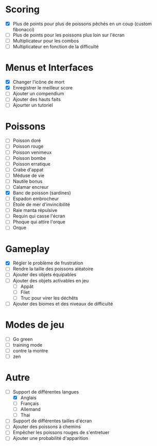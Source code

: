 # Scoring

- [x] Plus de points pour plus de poissons pêchés en un coup (custom fibonacci)
- [ ] Plus de points pour les poissons plus loin sur l'écran
- [ ] Multiplicateur pour les combos
- [ ] Multiplicateur en fonction de la difficulté

# Menus et Interfaces

- [x] Changer l'icône de mort
- [x] Enregistrer le meilleur score
- [ ] Ajouter un compendium
- [ ] Ajouter des hauts faits
- [ ] Ajourter un tutoriel

# Poissons

- [ ] Poisson doré
- [ ] Poisson rouge
- [ ] Poisson venimeux
- [ ] Poisson bombe
- [ ] Poisson erratique
- [ ] Crabe d'appat
- [ ] Méduse de vie
- [ ] Nautile bonus
- [ ] Calamar encreur
- [x] Banc de poisson (sardines)
- [ ] Espadon embrocheur
- [ ] Étoile de mer d'invincibilité
- [ ] Raie manta répulsive
- [ ] Requin qui casse l'écran
- [ ] Phoque qui attire l'orque
- [ ] Orque

# Gameplay

- [x] Régler le problème de frustration
- [ ] Rendre la taille des poissons aléatoire
- [ ] Ajouter des objets équipables
- [ ] Ajouter des objets activables en jeu
    - [ ] Appât
    - [ ] Filet
    - [ ] Truc pour virer les déchêts
- [ ] Ajouter des biomes et des niveaux de difficulté

# Modes de jeu

- [ ] Go green
- [ ] training mode
- [ ] contre la montre
- [ ] zen

# Autre

- [ ] Support de différentes langues
    - [x] Anglais
    - [ ] Français
    - [ ] Allemand
    - [ ] Thai
- [ ] Support de différentes tailles d'écran
- [ ] Ajouter des poissons à chemins
- [ ] Empêcher les poissons rouges de s'entretuer
- [ ] Ajouter une probabilité d'apparition
